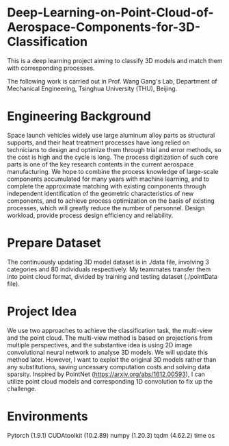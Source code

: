 # Deep-Learning-on-Point-Cloud-of-Aerospace-Components-for-3D-Classification
This is a deep learning project aiming to classify 3D models and match them with corresponding processes.

The following work is carried out in Prof. Wang Gang's Lab, Department of Mechanical Engineering, Tsinghua University (THU), Beijing.

# Engineering Background
Space launch vehicles widely use large aluminum alloy parts as structural supports, and their heat treatment processes have long relied on technicians to design and optimize them through trial and error methods, so the cost is high and the cycle is long. The process digitization of such core parts is one of the key research contents in the current aerospace manufacturing. We hope to combine the process knowledge of large-scale components accumulated for many years with machine learning, and to complete the approximate matching with existing components through independent identification of the geometric characteristics of new components, and to achieve process optimization on the basis of existing processes, which will greatly reduce the number of personnel. Design workload, provide process design efficiency and reliability.

# Prepare Dataset
The continuously updating 3D model dataset is in ./data file, involving 3 categories and 80 individuals respectively. My teammates transfer them into point cloud format, divided by training and testing dataset (./pointData file).

# Project Idea
We use two approaches to achieve the classification task, the multi-view and the point cloud. The multi-view method is based on projections from multiple perspectives, and the substantive idea is using 2D image convolutional neural network to analyse 3D models. We will update this method later. However, I want to exploit the original 3D models rather than any substitutions, saving uncessary computation costs and solving data sparsity. Inspired by PointNet (https://arxiv.org/abs/1612.00593), I can utilize point cloud models and corresponding 1D convolution to fix up the challenge.

# Environments
Pytorch (1.9.1)
CUDAtoolkit (10.2.89)
numpy (1.20.3)
tqdm (4.62.2)
time
os
